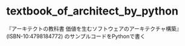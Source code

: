 # textbook_of_architect_by_python
『アーキテクトの教科書 価値を生むソフトウェアのアーキテクチャ構築』(ISBN-10:4798184772) のサンプルコードをPythonで書く

